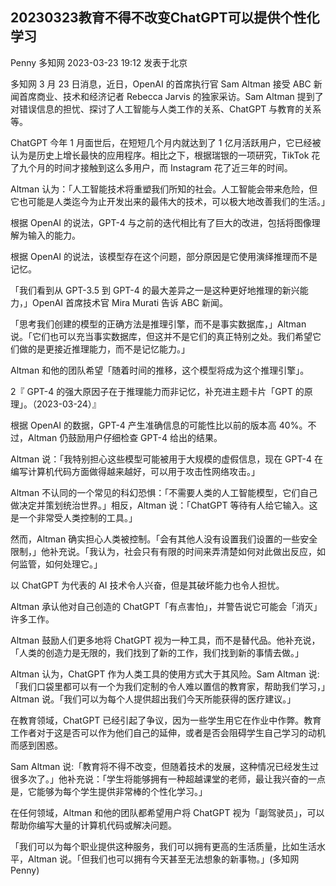 ## 20230323教育不得不改变ChatGPT可以提供个性化学习

Penny 多知网 2023-03-23 19:12 发表于北京

多知网 3 月 23 日消息，近日，OpenAI 的首席执行官 Sam Altman 接受 ABC 新闻首席商业、技术和经济记者 Rebecca Jarvis 的独家采访。Sam Altman 提到了对错误信息的担忧、探讨了人工智能与人类工作的关系、ChatGPT 与教育的关系等。

ChatGPT 今年 1 月面世后，在短短几个月内就达到了 1 亿月活跃用户，它已经被认为是历史上增长最快的应用程序。相比之下，根据瑞银的一项研究，TikTok 花了九个月的时间才接触到这么多用户，而 Instagram 花了近三年的时间。

Altman 认为：「人工智能技术将重塑我们所知的社会。人工智能会带来危险，但它也可能是人类迄今为止开发出来的最伟大的技术，可以极大地改善我们的生活。」

根据 OpenAI 的说法，GPT-4 与之前的迭代相比有了巨大的改进，包括将图像理解为输入的能力。

根据 OpenAI 的说法，该模型存在这个问题，部分原因是它使用演绎推理而不是记忆。

「我们看到从 GPT-3.5 到 GPT-4 的最大差异之一是这种更好地推理的新兴能力，」OpenAI 首席技术官 Mira Murati 告诉 ABC 新闻。

「思考我们创建的模型的正确方法是推理引擎，而不是事实数据库，」Altman 说。「它们也可以充当事实数据库，但这并不是它们的真正特别之处。我们希望它们做的是更接近推理能力，而不是记忆能力。」

Altman 和他的团队希望「随着时间的推移，这个模型将成为这个推理引擎」。

2『 GPT-4 的强大原因子在于推理能力而非记忆，补充进主题卡片「GPT 的原理」。（2023-03-24）』

根据 OpenAI 的数据，GPT-4 产生准确信息的可能性比以前的版本高 40%。不过，Altman 仍鼓励用户仔细检查 GPT-4 给出的结果。

Altman 说：「我特别担心这些模型可能被用于大规模的虚假信息，现在 GPT-4 在编写计算机代码方面做得越来越好，可以用于攻击性网络攻击。」

Altman 不认同的一个常见的科幻恐惧：「不需要人类的人工智能模型，它们自己做决定并策划统治世界。」相反，Altman 说：「ChatGPT 等待有人给它输入。这是一个非常受人类控制的工具。」

然而，Altman 确实担心人类被控制。「会有其他人没有设置我们设置的一些安全限制，」他补充说。「我认为，社会只有有限的时间来弄清楚如何对此做出反应，如何监管，如何处理它。」

以 ChatGPT 为代表的 AI 技术令人兴奋，但是其破坏能力也令人担忧。

Altman 承认他对自己创造的 ChatGPT「有点害怕」，并警告说它可能会「消灭」许多工作。

Altman 鼓励人们更多地将 ChatGPT 视为一种工具，而不是替代品。他补充说，「人类的创造力是无限的，我们找到了新的工作，我们找到新的事情去做。」

Altman 认为，ChatGPT 作为人类工具的使用方式大于其风险。Sam Altman 说:「我们口袋里都可以有一个为我们定制的令人难以置信的教育家，帮助我们学习，」Altman 说。「我们可以为每个人提供超出我们今天所能获得的医疗建议。」

在教育领域，ChatGPT 已经引起了争议，因为一些学生用它在作业中作弊。教育工作者对于这是否可以作为他们自己的延伸，或者是否会阻碍学生自己学习的动机而感到困惑。

Sam Altman 说:「教育将不得不改变，但随着技术的发展，这种情况已经发生过很多次了。」他补充说：「学生将能够拥有一种超越课堂的老师，最让我兴奋的一点是，它能够为每个学生提供非常棒的个性化学习。」

在任何领域，Altman 和他的团队都希望用户将 ChatGPT 视为「副驾驶员」，可以帮助你编写大量的计算机代码或解决问题。

「我们可以为每个职业提供这种服务，我们可以拥有更高的生活质量，比如生活水平，Altman 说。「但我们也可以拥有今天甚至无法想象的新事物。」(多知网 Penny)